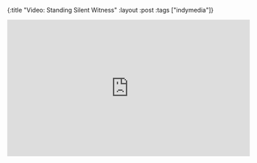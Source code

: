 {:title "Video: Standing Silent Witness"
:layout :post
:tags   ["indymedia"]}

<iframe width="560" height="315" src="https://www.youtube.com/embed/8rKGpE3Yzng?controls=0&amp;start=462" title="YouTube video player" frameborder="0" allow="accelerometer; autoplay; clipboard-write; encrypted-media; gyroscope; picture-in-picture; web-share" allowfullscreen></iframe>